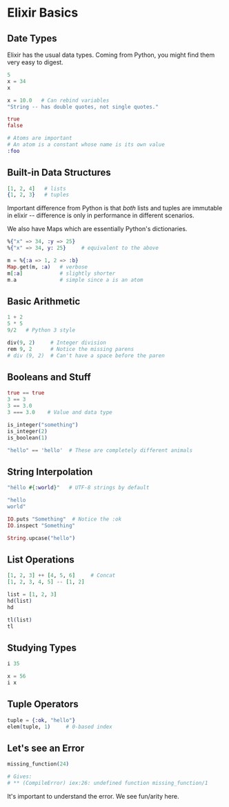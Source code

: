 # Elixir Basics 

## Date Types 

Elixir has the usual data types. Coming from Python, you might find them very easy to digest. 

```elixir 
5 
x = 34 
x 

x = 10.0   # Can rebind variables 
"String -- has double quotes, not single quotes." 

true 
false 

# Atoms are important 
# An atom is a constant whose name is its own value
:foo 
``` 

## Built-in Data Structures 

```elixir 
[1, 2, 4]   # lists 
{1, 2, 3}   # tuples 
```

Important difference from Python is that *both* lists and tuples are immutable in elixir -- difference is only in performance in different scenarios. 

We also have Maps which are essentially Python's dictionaries. 

```elixir 
%{"x" => 34, :y => 25}
%{"x" => 34, y: 25}     # equivalent to the above

m = %{:a => 1, 2 => :b}
Map.get(m, :a)   # verbose 
m[:a]            # slightly shorter 
m.a              # simple since a is an atom

```

## Basic Arithmetic 
```elixir 
1 + 2 
5 * 5 
9/2   # Python 3 style  

div(9, 2)     # Integer division 
rem 9, 2      # Notice the missing parens  
# div (9, 2)  # Can't have a space before the paren
```

## Booleans and Stuff  
```elixir 
true == true 
3 == 3 
3 == 3.0 
3 === 3.0    # Value and data type 

is_integer("something")
is_integer(2)
is_boolean(1)

"hello" == 'hello'  # These are completely different animals 
```

## String Interpolation 

```elixir 
"héllo #{:world}"   # UTF-8 strings by default 

"hello 
world" 

IO.puts "Something"  # Notice the :ok 
IO.inspect "Something"

String.upcase("hello")
```

## List Operations 
```elixir 
[1, 2, 3] ++ [4, 5, 6]     # Concat 
[1, 2, 3, 4, 5] -- [1, 2]

list = [1, 2, 3]
hd(list)
hd 

tl(list) 
tl 
```


## Studying Types 
```elixir 
i 35 

x = 56
i x 
```

## Tuple Operators 

```elixir 
tuple = {:ok, "hello"}
elem(tuple, 1)     # 0-based index 
```


## Let's see an Error
```elixir 
missing_function(24)

# Gives: 
# ** (CompileError) iex:26: undefined function missing_function/1 
```
It's important to understand the error. We see fun/arity here. 

